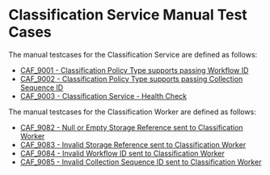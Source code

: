 # Classification Service Manual Test Cases

The manual testcases for the Classification Service are defined as follows:

- [CAF_9001 - Classification Policy Type supports passing Workflow ID](CAF_9001)
- [CAF_9002 - Classification Policy Type supports passing Collection Sequence ID](CAF_9002)
- [CAF_9003 - Classification Service - Health Check](CAF_9003)

The manual testcases for the Classification Worker are defined as follows:

- [CAF_9082 - Null or Empty Storage Reference sent to Classification Worker](https://github.hpe.com/caf/policy-worker/tree/develop/testcases/manual/classification_worker/CAF_9082)
- [CAF_9083 - Invalid Storage Reference sent to Classification Worker](https://github.hpe.com/caf/policy-worker/tree/develop/testcases/manual/classification_worker/CAF_9083)
- [CAF_9084 - Invalid Workflow ID sent to Classification Worker](https://github.hpe.com/caf/policy-worker/tree/develop/testcases/manual/classification_worker/CAF_9084)
- [CAF_9085 - Invalid Collection Sequence ID sent to Classification Worker](https://github.hpe.com/caf/policy-worker/tree/develop/testcases/manual/classification_worker/CAF_9085)



